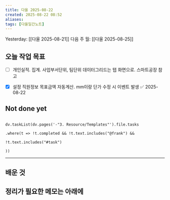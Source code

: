 ```yaml
---
title: 다울 2025-08-22
created: 2025-08-22 08:52
aliases: 
tags: [다울일간노트]
---
```



Yesterday: [[다울 2025-08-21]] 
다음 주 월: [[다울 2025-08-25]] 



## 오늘 작업 목표
- [ ] 개인실적. 집계. 사업부서단위, 팀단위 
      데이터그리드는 탭 화면으로. 스마트공장 참고
- [x] 설정 직원정보 목표금액 자동계산. mm이랑 단가 수정 시 이벤트 발생 ✅ 2025-08-22



## Not done yet

```dataviewjs

dv.taskList(dv.pages('-"3. Resource/Templates"').file.tasks

.where(t => !t.completed && !t.text.includes("@frank") &&

!t.text.includes("#task")

))

```

---

## 배운 것




## 정리가 필요한 메모는 아래에



